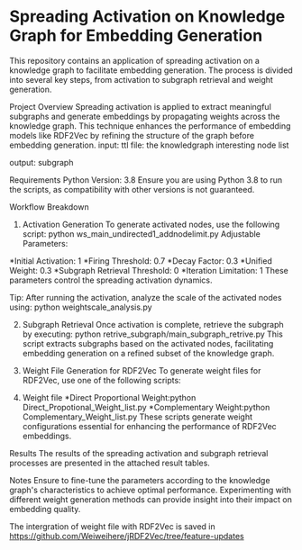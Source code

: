 # Spreading Activation on Knowledge Graph for Embedding Generation
This repository contains an application of spreading activation on a knowledge graph to facilitate embedding generation. The process is divided into several key steps, from activation to subgraph retrieval and weight generation.

Project Overview
Spreading activation is applied to extract meaningful subgraphs and generate embeddings by propagating weights across the knowledge graph. This technique enhances the performance of embedding models like RDF2Vec by refining the structure of the graph before embedding generation.
input:
ttl file: the knowledgraph 
interesting node list

output: subgraph

Requirements
Python Version: 3.8
Ensure you are using Python 3.8 to run the scripts, as compatibility with other versions is not guaranteed.

Workflow Breakdown
1. Activation Generation
To generate activated nodes, use the following script:
python ws_main_undirected1_addnodelimit.py
Adjustable Parameters:

*Initial Activation: 1
*Firing Threshold: 0.7
*Decay Factor: 0.3
*Unified Weight: 0.3
*Subgraph Retrieval Threshold: 0
*Iteration Limitation: 1
These parameters control the spreading activation dynamics.

Tip:
After running the activation, analyze the scale of the activated nodes using: python weightscale_analysis.py

2. Subgraph Retrieval
Once activation is complete, retrieve the subgraph by executing:
python retrive_subgraph/main_subgraph_retrive.py
This script extracts subgraphs based on the activated nodes, facilitating embedding generation on a refined subset of the knowledge graph.

3. Weight File Generation for RDF2Vec
To generate weight files for RDF2Vec, use one of the following scripts:

4. Weight file
   *Direct Proportional Weight:python Direct_Propotional_Weight_list.py
   *Complementary Weight:python Complementary_Weight_list.py
These scripts generate weight configurations essential for enhancing the performance of RDF2Vec embeddings.

Results
The results of the spreading activation and subgraph retrieval processes are presented in the attached result tables.

Notes
Ensure to fine-tune the parameters according to the knowledge graph's characteristics to achieve optimal performance.
Experimenting with different weight generation methods can provide insight into their impact on embedding quality.

The intergration of weight file with RDF2Vec is saved in https://github.com/Weiweihere/jRDF2Vec/tree/feature-updates
